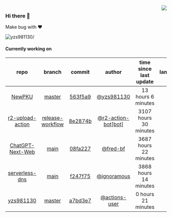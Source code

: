 <img align="right" src="https://github-readme-stats.vercel.app/api?username=yzs981130&show_icons=true&hide_title=true" />

### Hi there 👋


Make bug with ❤️

<p align="left"> <img src=https://komarev.com/ghpvc/?username=yzs981130 alt=yzs981130/> </p>


<!--
**yzs981130/yzs981130** is a ✨ _special_ ✨ repository because its `README.md` (this file) appears on your GitHub profile.

Here are some ideas to get you started:

- 🔭 I’m currently working on ...
- 🌱 I’m currently learning ...
- 👯 I’m looking to collaborate on ...
- 🤔 I’m looking for help with ...
- 💬 Ask me about ...
- 📫 How to reach me: ...
- 😄 Pronouns: ...
- ⚡ Fun fact: ...
-->

#### Currently working on


| repo | branch | commit | author | time since last update | language |
|:---:|:---:|:---:|:---:|:---:|:---:|
| [NewPKU](https://github.com/yzs981130/NewPKU) | [master](https://github.com/yzs981130/NewPKU/tree/master) |[563f5a9](https://github.com/yzs981130/NewPKU/commit/563f5a9d2f9787e10caeeb56dc4f126ab8eeb6cf) | [@yzs981130](https://github.com/yzs981130) |13 hours 6 minutes | ![](https://img.shields.io/github/languages/top/yzs981130/NewPKU)|
| [r2-upload-action](https://github.com/yzs981130/r2-upload-action) | [release-workflow](https://github.com/yzs981130/r2-upload-action/tree/release-workflow) |[8e2874b](https://github.com/yzs981130/r2-upload-action/commit/8e2874b62b01a7c2980253ef41e9319bd355689e) | [@r2-action-bot[bot]](https://github.com/r2-action-bot%5Bbot%5D) |3107 hours 30 minutes | ![](https://img.shields.io/github/languages/top/yzs981130/r2-upload-action)|
| [ChatGPT-Next-Web](https://github.com/yzs981130/ChatGPT-Next-Web) | [main](https://github.com/yzs981130/ChatGPT-Next-Web/tree/main) |[08fa227](https://github.com/yzs981130/ChatGPT-Next-Web/commit/08fa22749aea8f497811f684bd9c7ef68d698666) | [@fred-bf](https://github.com/fred-bf) |3687 hours 22 minutes | ![](https://img.shields.io/github/languages/top/yzs981130/ChatGPT-Next-Web)|
| [serverless-dns](https://github.com/yzs981130/serverless-dns) | [main](https://github.com/yzs981130/serverless-dns/tree/main) |[f247f75](https://github.com/yzs981130/serverless-dns/commit/f247f75d31a1939fc57be0aa05893f041c4dbfa5) | [@ignoramous](https://github.com/ignoramous) |3868 hours 14 minutes | ![](https://img.shields.io/github/languages/top/yzs981130/serverless-dns)|
| [yzs981130](https://github.com/yzs981130/yzs981130) | [master](https://github.com/yzs981130/yzs981130/tree/master) |[a7bd3e7](https://github.com/yzs981130/yzs981130/commit/a7bd3e76b1046c8b4071fde7c86b92360207d0c5) | [@actions-user](https://github.com/actions-user) |0 hours 21 minutes | ![](https://img.shields.io/github/languages/top/yzs981130/yzs981130)|
